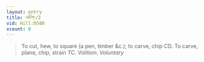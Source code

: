 ```yaml
---
layout: entry
title: འཇོག་√2
vid: Hill:0580
vcount: 0
---
```

> To cut, hew, to square (a pen, timber &c\.); to carve, chip CD\. To carve, plane, chip, strain TC\.
> Volition: _Voluntary_


